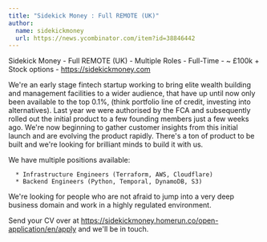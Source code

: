 ```yaml
---
title: "Sidekick Money : Full REMOTE (UK)"
author:
  name: sidekickmoney
  url: https://news.ycombinator.com/item?id=38846442
---
```

Sidekick Money - Full REMOTE (UK) - Multiple Roles - Full-Time - ~ £100k + Stock options -  <a href="https:&#x2F;&#x2F;sidekickmoney.com" rel="nofollow">https:&#x2F;&#x2F;sidekickmoney.com</a>

We&#x27;re an early stage fintech startup working to bring elite wealth building and management facilities to a wider audience, that have up until now only been available to the top 0.1%, (think portfolio line of credit, investing into alternatives). Last year we were authorised by the FCA and subsequently rolled out the initial product to a few founding members just a few weeks ago. We&#x27;re now beginning to gather customer insights from this initial launch and are evolving the product rapidly. There&#x27;s a ton of product to be built and we&#x27;re looking for brilliant minds to build it with us.

We have multiple positions available:

<pre><code>  * Infrastructure Engineers (Terraform, AWS, Cloudflare)
  * Backend Engineers (Python, Temporal, DynamoDB, S3)
</code></pre>
We&#x27;re looking for people who are not afraid to jump into a very deep business domain and work in a highly regulated environment.

Send your CV over at <a href="https:&#x2F;&#x2F;sidekickmoney.homerun.co&#x2F;open-application&#x2F;en&#x2F;apply" rel="nofollow">https:&#x2F;&#x2F;sidekickmoney.homerun.co&#x2F;open-application&#x2F;en&#x2F;apply</a> and we&#x27;ll be in touch.
